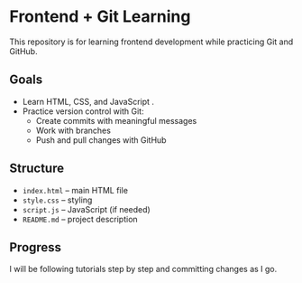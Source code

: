 # Frontend + Git Learning

This repository is for learning frontend development while practicing Git and GitHub.

## Goals
- Learn HTML, CSS, and JavaScript .
- Practice version control with Git:
  - Create commits with meaningful messages
  - Work with branches
  - Push and pull changes with GitHub

## Structure
- `index.html` – main HTML file
- `style.css` – styling
- `script.js` – JavaScript (if needed)
- `README.md` – project description

## Progress
I will be following tutorials step by step and committing changes as I go.
